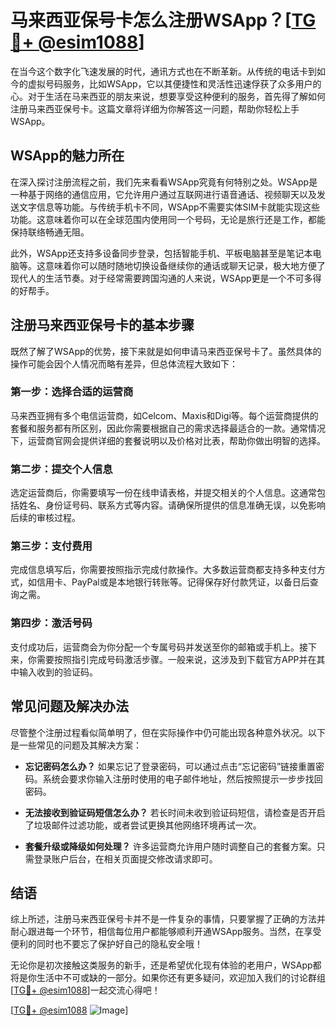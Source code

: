 # 马来西亚保号卡怎么注册WSApp？[[TG💪+ @esim1088](https://t.me/s/esim1088)]

在当今这个数字化飞速发展的时代，通讯方式也在不断革新。从传统的电话卡到如今的虚拟号码服务，比如WSApp，它以其便捷性和灵活性迅速俘获了众多用户的心。对于生活在马来西亚的朋友来说，想要享受这种便利的服务，首先得了解如何注册马来西亚保号卡。这篇文章将详细为你解答这一问题，帮助你轻松上手WSApp。

## WSApp的魅力所在

在深入探讨注册流程之前，我们先来看看WSApp究竟有何特别之处。WSApp是一种基于网络的通信应用，它允许用户通过互联网进行语音通话、视频聊天以及发送文字信息等功能。与传统手机卡不同，WSApp不需要实体SIM卡就能实现这些功能。这意味着你可以在全球范围内使用同一个号码，无论是旅行还是工作，都能保持联络畅通无阻。

此外，WSApp还支持多设备同步登录，包括智能手机、平板电脑甚至是笔记本电脑等。这意味着你可以随时随地切换设备继续你的通话或聊天记录，极大地方便了现代人的生活节奏。对于经常需要跨国沟通的人来说，WSApp更是一个不可多得的好帮手。

## 注册马来西亚保号卡的基本步骤

既然了解了WSApp的优势，接下来就是如何申请马来西亚保号卡了。虽然具体的操作可能会因个人情况而略有差异，但总体流程大致如下：

### 第一步：选择合适的运营商

马来西亚拥有多个电信运营商，如Celcom、Maxis和Digi等。每个运营商提供的套餐和服务都有所区别，因此你需要根据自己的需求选择最适合的一款。通常情况下，运营商官网会提供详细的套餐说明以及价格对比表，帮助你做出明智的选择。

### 第二步：提交个人信息

选定运营商后，你需要填写一份在线申请表格，并提交相关的个人信息。这通常包括姓名、身份证号码、联系方式等内容。请确保所提供的信息准确无误，以免影响后续的审核过程。

### 第三步：支付费用

完成信息填写后，你需要按照指示完成付款操作。大多数运营商都支持多种支付方式，如信用卡、PayPal或是本地银行转账等。记得保存好付款凭证，以备日后查询之需。

### 第四步：激活号码

支付成功后，运营商会为你分配一个专属号码并发送至你的邮箱或手机上。接下来，你需要按照指引完成号码激活步骤。一般来说，这涉及到下载官方APP并在其中输入收到的验证码。

## 常见问题及解决办法

尽管整个注册过程看似简单明了，但在实际操作中仍可能出现各种意外状况。以下是一些常见的问题及其解决方案：

- **忘记密码怎么办？** 如果忘记了登录密码，可以通过点击“忘记密码”链接重置密码。系统会要求你输入注册时使用的电子邮件地址，然后按照提示一步步找回密码。
  
- **无法接收到验证码短信怎么办？** 若长时间未收到验证码短信，请检查是否开启了垃圾邮件过滤功能，或者尝试更换其他网络环境再试一次。

- **套餐升级或降级如何处理？** 许多运营商允许用户随时调整自己的套餐方案。只需登录账户后台，在相关页面提交修改请求即可。

## 结语

综上所述，注册马来西亚保号卡并不是一件复杂的事情，只要掌握了正确的方法并耐心跟进每一个环节，相信每位用户都能够顺利开通WSApp服务。当然，在享受便利的同时也不要忘了保护好自己的隐私安全哦！

无论你是初次接触这类服务的新手，还是希望优化现有体验的老用户，WSApp都将是你生活中不可或缺的一部分。如果你还有更多疑问，欢迎加入我们的讨论群组[[TG💪+ @esim1088](https://t.me/s/esim1088)]一起交流心得吧！

[[TG💪+ @esim1088](https://t.me/s/esim1088) ![Image](https://i.postimg.cc/4NQfJmqS/Snipaste-2025-05-13-00-14-12.png)]